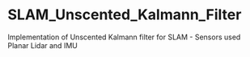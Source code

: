 # SLAM_Unscented_Kalmann_Filter
Implementation of Unscented Kalmann filter for SLAM - Sensors used Planar Lidar and IMU
